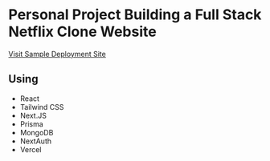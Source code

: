 # Personal Project Building a Full Stack Netflix Clone Website

[Visit Sample Deployment Site](https://netflix-clone-maximusvid.vercel.app/)

## Using
- React
- Tailwind CSS
- Next.JS
- Prisma
- MongoDB
- NextAuth
- Vercel
